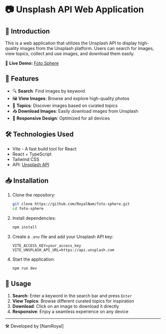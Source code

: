 # 📷 Unsplash API Web Application

## 🌟 Introduction

This is a web application that utilizes the Unsplash API to display high-quality images from the Unsplash platform. Users can search for images, view topics, collect and use images, and download them easily.

🔗 **Live Demo:** [Foto Sphere](https://foto-sphere.vercel.app/)

## 🚀 Features

- 🔍 **Search**: Find images by keyword
- 🖼️ **View Images**: Browse and explore high-quality photos
- 📌 **Topics**: Discover images based on curated topics
- 📥 **Download Images**: Easily download images from Unsplash
- 📱 **Responsive Design**: Optimized for all devices

## 🛠️ Technologies Used

- Vite - A fast build tool for React
- React + TypeScript
- Tailwind CSS
- API: [Unsplash API](https://unsplash.com/developers)

## 📥 Installation

1. Clone the repository:
   ```sh
   git clone https://github.com/RoyalNam/foto-sphere.git
   cd foto-sphere
   ```
2. Install dependencies:
   ```sh
   npm install
   ```
3. Create a `.env` file and add your Unsplash API key:

   ```env
   VITE_ACCESS_KEY=your_access_key
   VITE_UNSPLASH_API_URL=https://api.unsplash.com
   ```

4. Start the application:
   ```sh
   npm run dev
   ```

## 📖 Usage

1. **Search**: Enter a keyword in the search bar and press `Enter`
2. **View Topics**: Browse different curated topics for inspiration
3. **Download**: Click on an image to download it directly
4. **Responsive**: Enjoy a seamless experience on any device

---

🛠 Developed by [NamRoyal]
